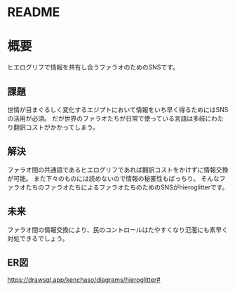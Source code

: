 # README

# 概要
ヒエログリフで情報を共有し合うファラオのためのSNSです。
## 課題
世情が目まぐるしく変化するエジプトにおいて情報をいち早く得るためにはSNSの活用が必須。
だが世界のファラオたちが日常で使っている言語は多岐にわたり翻訳コストがかかってしまう。
## 解決
ファラオ間の共通語であるヒエログリフであれば翻訳コストをかけずに情報交換が可能。
また下々のものには読めないので情報の秘匿性もばっちり。
そんなファラオたちのファラオたちによるファラオたちのためのSNSがhieroglitterです。
## 未来
ファラオ間の情報交換により、民のコントロールはたやすくなり氾濫にも素早く対処できるでしょう。

## ER図
https://drawsql.app/kenchaso/diagrams/hieroglitter#
